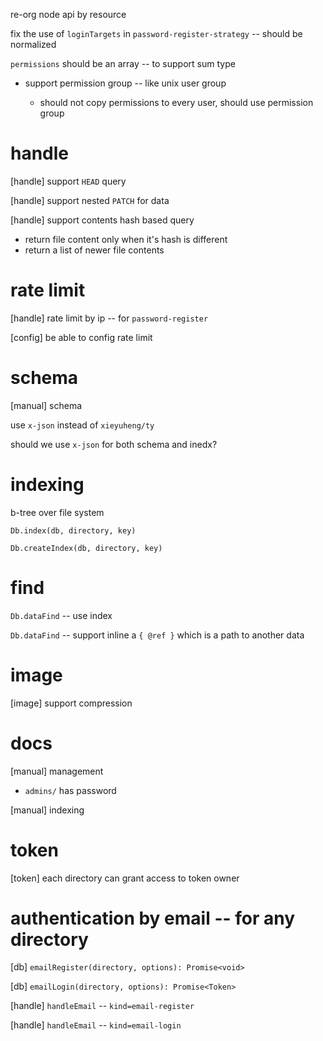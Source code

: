re-org node api by resource

fix the use of `loginTargets` in  `password-register-strategy` -- should be normalized

`permissions` should be an array -- to support sum type

- support permission group -- like unix user group

  - should not copy permissions to every user, should use permission group

# handle

[handle] support `HEAD` query

[handle] support nested `PATCH` for data

[handle] support contents hash based query

- return file content only when it's hash is different
- return a list of newer file contents

# rate limit

[handle] rate limit by ip -- for `password-register`

[config] be able to config rate limit

# schema

[manual] schema

use `x-json` instead of `xieyuheng/ty`

should we use `x-json` for both schema and inedx?

# indexing

b-tree over file system

`Db.index(db, directory, key)`

`Db.createIndex(db, directory, key)`

# find

`Db.dataFind` -- use index

`Db.dataFind` -- support inline a `{ @ref }` which is a path to another data

# image

[image] support compression

# docs

[manual] management

- `admins/` has password

[manual] indexing

# token

[token] each directory can grant access to token owner

# authentication by email -- for any directory

[db] `emailRegister(directory, options): Promise<void>`

[db] `emailLogin(directory, options): Promise<Token>`

[handle] `handleEmail` -- `kind=email-register`

[handle] `handleEmail` -- `kind=email-login`
